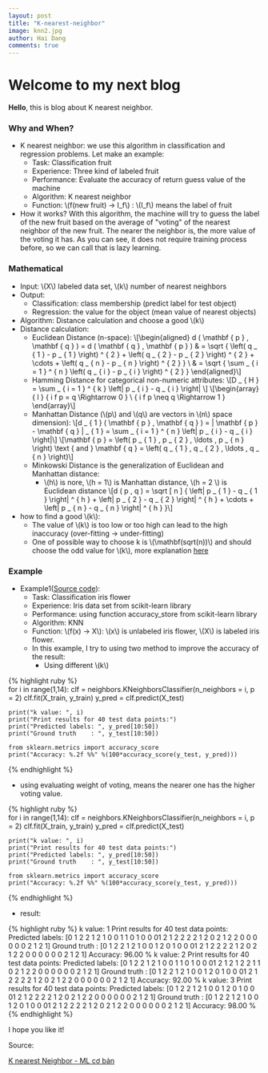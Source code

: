 ```yaml
---
layout: post
title: "K-nearest-neighbor"
image: knn2.jpg
author: Hai Dang
comments: true
---
```

# Welcome to my next blog
**Hello**, this is blog about K nearest neighbor.
### Why and When? 
* K nearest neighbor: we use this algorithm in classification and regression problems. Let make an example: 
  * Task: Classification fruit
  * Experience: Three kind of labeled fruit
  * Performance: Evaluate the accuracy of return guess value of the machine
  * Algorithm: K nearest neighbor
  * Function: \\(f(new fruit) -> I_f\\) : \\(I_f\\) means the label of fruit
* How it works? With this algorithm, the machine will try to guess the label of the new fruit based on the average of "voting" of the nearest neighbor of the new fruit. The nearer the neighbor is, the more value of the voting it has. As you can see, it does not require training process before, so we can call that is lazy learning. 

### Mathematical
* Input: \\(X\\) labeled data set, \\(k\\) number of nearest neighbors
* Output: 
  * Classification: class membership (predict label for test object)
  * Regression: the value for the object (mean value of nearest objects)
* Algorithm: Distance calculation and choose a good \\(k\\)
* Distance calculation:
  * Euclidean Distance (n-space):
  \\[\begin{aligned} d ( \mathbf { p } , \mathbf { q } ) = d ( \mathbf { q } , \mathbf { p } ) & = \sqrt { \left( q _ { 1 } - p _ { 1 } \right) ^ { 2 } + \left( q _ { 2 } - p _ { 2 } \right) ^ { 2 } + \cdots + \left( q _ { n } - p _ { n } \right) ^ { 2 } } \\ & = \sqrt { \sum _ { i = 1 } ^ { n } \left( q _ { i } - p _ { i } \right) ^ { 2 } } \end{aligned}\\]
  * Hamming Distance for categorical non-numeric attributes:
  \\[D _ { H } = \sum _ { i = 1 } ^ { k } \left| p _ { i } - q _ { i } \right| \\]
  \\[\begin{array} { l } { i f p = q \Rightarrow 0 } \\ { i f p \neq q \Rightarrow 1 } \end{array}\\]
  * Manhattan Distance (\\(p\\) and \\(q\\) are vectors in \\(n\\) space dimension):
  \\[d _ { 1 } ( \mathbf { p } , \mathbf { q } ) = \| \mathbf { p } - \mathbf { q } \| _ { 1 } = \sum _ { i = 1 } ^ { n } \left| p _ { i } - q _ { i } \right|\\]
  \\[\mathbf { p } = \left( p _ { 1 } , p _ { 2 } , \ldots , p _ { n } \right) \text { and } \mathbf { q } = \left( q _ { 1 } , q _ { 2 } , \ldots , q _ { n } \right)\\]
  * Minkowski Distance is the generalization of Euclidean and Manhattan distance:
    * \\(h\\) is nore, \\(h = 1\\) is Manhattan distance, \\(h = 2 \\) is Euclidean distance
  \\[d ( p , q ) = \sqrt [ n ] { \left| p _ { 1 } - q _ { 1 } \right| ^ { h } + \left| p _ { 2 } - q _ { 2 } \right| ^ { h } + \cdots + \left| p _ { n } - q _ { n } \right| ^ { h } }\\]
* how to find a good \\(k\\):
  * The value of \\(k\\) is too low or too high can lead to the high inaccuracy (over-fitting -> under-fitting)
  * One of possible way to choose k is \\(\mathbf(sqrt(n))\\) and should choose the odd value for \\(k\\), more explanation [here](https://www.quora.com/How-can-I-choose-the-best-K-in-KNN-K-nearest-neighbour-classification)
  

### Example
* Example1([Source code]()): 
  * Task: Classification iris flower
  * Experience: Iris data set from scikit-learn library
  * Performance: using function accuracy_store from scikit-learn library
  * Algorithm: KNN
  * Function: \\(f(x) -> X\\): \\(x\\) is unlabeled iris flower, \\(X\\) is labeled iris flower.
  * In this example, I try to using two method to improve the accuracy of the result: 
    * Using different \\(k\\)
  
{% highlight ruby %}  
for i in range(1,14):
    clf = neighbors.KNeighborsClassifier(n_neighbors = i, p = 2)
    clf.fit(X_train, y_train)
    y_pred = clf.predict(X_test)

    print("k value: ", i)
    print("Print results for 40 test data points:")
    print("Predicted labels: ", y_pred[10:50])
    print("Ground truth    : ", y_test[10:50])

    from sklearn.metrics import accuracy_score
    print("Accuracy: %.2f %%" %(100*accuracy_score(y_test, y_pred)))

{% endhighlight %}

   * using evaluating weight of voting, means the nearer one has the higher voting value.

{% highlight ruby %}  
for i in range(1,14):
    clf = neighbors.KNeighborsClassifier(n_neighbors = i, p = 2)
    clf.fit(X_train, y_train)
    y_pred = clf.predict(X_test)

    print("k value: ", i)
    print("Print results for 40 test data points:")
    print("Predicted labels: ", y_pred[10:50])
    print("Ground truth    : ", y_test[10:50])

    from sklearn.metrics import accuracy_score
    print("Accuracy: %.2f %%" %(100*accuracy_score(y_test, y_pred)))

{% endhighlight %}
   * result: 
  
{% highlight ruby %}
k value:  1
Print results for 40 test data points:
Predicted labels:  [0 1 2 2 1 2 1 0 0 1 1 0 1 0 0 01 2 1 2 2 2 2 1 2 0 2 1 2 2 0 0 0 0 0 0 2
 1 2 1]
Ground truth    :  [0 1 2 2 1 2 1 0 0 1 2 0 1 0 0 01 2 1 2 2 2 2 1 2 0 2 1 2 2 0 0 0 0 0 0 2
 1 2 1]
Accuracy: 96.00 %
k value:  2
Print results for 40 test data points:
Predicted labels:  [0 1 2 2 1 2 1 0 0 1 1 0 1 0 0 01 2 1 2 1 2 2 1 1 0 2 1 2 2 0 0 0 0 0 0 2
 1 2 1]
Ground truth    :  [0 1 2 2 1 2 1 0 0 1 2 0 1 0 0 01 2 1 2 2 2 2 1 2 0 2 1 2 2 0 0 0 0 0 0 2
 1 2 1]
Accuracy: 92.00 %
k value:  3
Print results for 40 test data points:
Predicted labels:  [0 1 2 2 1 2 1 0 0 1 2 0 1 0 0 01 2 1 2 2 2 2 1 2 0 2 1 2 2 0 0 0 0 0 0 2
 1 2 1]
Ground truth    :  [0 1 2 2 1 2 1 0 0 1 2 0 1 0 0 01 2 1 2 2 2 2 1 2 0 2 1 2 2 0 0 0 0 0 0 2
 1 2 1]
Accuracy: 98.00 %
{% endhighlight %}

I hope you like it!

Source: 

[K nearest Neighbor - ML cơ bản](https://machinelearningcoban.com/2017/01/08/knn/)
     
